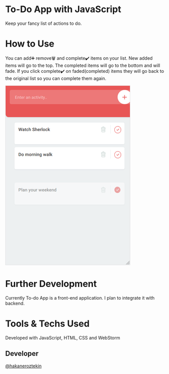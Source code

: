 # To-Do App with JavaScript
Keep your fancy list of actions to do.

# How to Use
You can add➕ remove🗑️ and complete✔️ items on your list. New added items will go to the top. The completed items will go to the bottom and will fade. If you click complete✔️ on faded(completed) items they will go back to the original list so you can complete them again. 

![Alt text](app.png)

# Further Development
Currently To-do App is a front-end application. I plan to integrate it with backend.

# Tools & Techs Used
Developed with JavaScript, HTML, CSS and WebStorm

## Developer
[@hakaneroztekin](www.github.com/hakaneroztekin)

